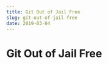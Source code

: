 ```yaml
---
title: Git Out of Jail Free
slug: git-out-of-jail-free
date: 2019-03-04
---
```


# Git Out of Jail Free